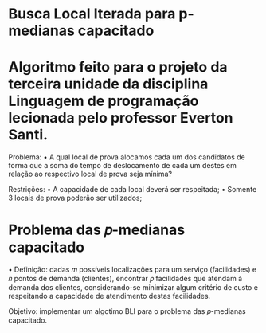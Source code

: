# Busca Local Iterada para p-medianas capacitado 
# Algoritmo feito para o projeto da terceira unidade da disciplina Linguagem de programação lecionada pelo professor Everton Santi.

Problema: 
• A qual local de prova alocamos cada um dos candidatos de forma que a soma do tempo de deslocamento de cada um destes em relação ao respectivo local de prova seja mínima?

Restrições: 
• A capacidade de cada local deverá ser respeitada;
• Somente 3 locais de prova poderão ser utilizados;

# Problema das 𝑝-medianas capacitado
• Definição: dadas 𝑚 possíveis localizações para um serviço (facilidades) e 𝑛 pontos de demanda (clientes), encontrar 𝑝 facilidades que atendam à demanda dos clientes, considerando-se minimizar algum critério de custo e respeitando a capacidade de atendimento destas facilidades.

Objetivo: implementar um algotimo BLI para o problema das 𝑝-medianas capacitado.

